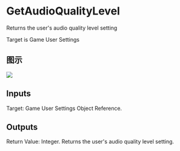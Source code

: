 # GetAudioQualityLevel

Returns the user's audio quality level setting

Target is Game User Settings

## 图示

![]($-20221218-20565187.png)

## Inputs

Target: Game User Settings Object Reference.  

## Outputs

Return Value: Integer. Returns the user's audio quality level setting.

